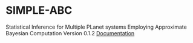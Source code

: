 SIMPLE-ABC
======

Statistical Inference for Multiple PLanet
systems Employing Approximate Bayesian Computation
Version 0.1.2
[Documentation](https://github.com/rcmorehead/SIMPLE-ABC/blob/master/DOCS/_build/html/index.html)
